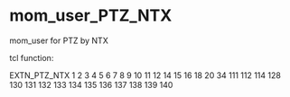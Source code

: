 # mom_user_PTZ_NTX
 mom_user for PTZ by NTX

 tcl function:

 EXTN_PTZ_NTX
    1
    2
    3
    4
    5
    6
    7
    8
    9
    10
    11
    12
    14
    15
    16
    18
    20
    34
    111
    112
    114
    128
    130
    131
    132
    133
    134
    135
    136
    137
    138
    139
    140

